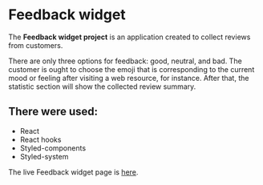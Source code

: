 # Feedback widget

The **Feedback widget project** is an application created to collect reviews
from customers.

There are only three options for feedback: good, neutral, and bad. The customer
is ought to choose the emoji that is corresponding to the current mood or feeling
after visiting a  web resource, for instance. After that, the statistic section will show the collected review summary.

## There were used:

- React
- React hooks
- Styled-components
- Styled-system
  
  

The live Feedback widget page is
[here](https://marisereda.github.io/goit-react-hw-04-feedback/).
